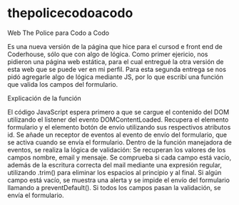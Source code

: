 # thepolicecodoacodo
Web The Police para Codo a Codo

Es una nueva versión de la página que hice para el cursod e front end de Coderhouse, sólo que con algo de lógica. Como primer ejericio, nos pidieron una página web estática, para el cual entregué la otra versión de esta web que se puede ver en mi perfil. Para esta segunda entrega se nos pidó agregarle algo de lógica mediante JS, por lo que escribí una función que valida los campos del formulario.

Explicación de la función

El código JavaScript espera primero a que se cargue el contenido del DOM utilizando el listener del evento DOMContentLoaded.
Recupera el elemento formulario y el elemento botón de envío utilizando sus respectivos atributos id.
Se añade un receptor de eventos al evento de envío del formulario, que se activa cuando se envía el formulario.
Dentro de la función manejadora de eventos, se realiza la lógica de validación:
Se recuperan los valores de los campos nombre, email y mensaje.
Se comprueba si cada campo está vacío, además de la escritura correcta del mail mediante una expresión regular, utilizando .trim() para eliminar los espacios al principio y al final.
Si algún campo está vacío, se muestra una alerta y se impide el envío del formulario llamando a preventDefault().
Si todos los campos pasan la validación, se envía el formulario.
